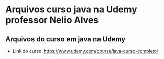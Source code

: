 # Arquivos curso java na Udemy professor Nelio Alves
## Arquivos do curso em java na Udemy
- Link do curso: https://www.udemy.com/course/java-curso-completo/
